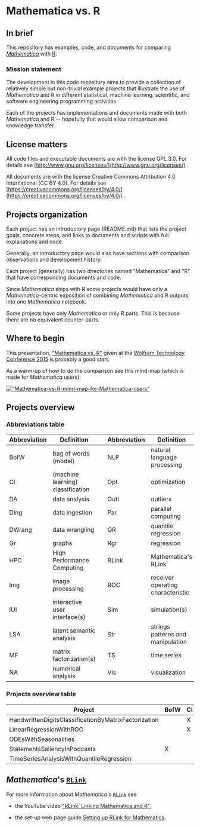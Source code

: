 # Mathematica vs. R

## In brief

This repository has examples, code, and documents for comparing
[*Mathematica*](http://www.wolfram.com/mathematica/) with
[R](https://www.r-project.org).


### Mission statement

The development in this code repository aims to provide a collection
of relatively simple but non-trivial example projects that illustrate
the use of *Mathematica* and R in different statistical, machine
learning, scientific, and software engineering programming activities.

Each of the projects has implementations and documents made with both
*Mathematica* and R -- hopefully that would allow comparison and
knowledge transfer.


## License matters

All code files and executable documents are with the license GPL 3.0.
For details  see [http://www.gnu.org/licenses/](http://www.gnu.org/licenses/) .

All documents are with the license Creative Commons Attribution 4.0
International (CC BY 4.0). For details see
[https://creativecommons.org/licenses/by/4.0/](https://creativecommons.org/licenses/by/4.0/) .


## Projects organization

Each project has an introductory page (README.md) that lists the
project goals, concrete steps, and links to documents and scripts with
full explanations and code.

Generally, an introductory page would also have sections with comparison
observations and development history.

Each project (generally) has two directories named "Mathematica" and
"R" that have corresponding documents and code.

Since *Mathematica* ships with R some projects would have only a
*Mathematica*-centric exposition of combining *Mathematica* and R
outputs into one *Mathematica* notebook.

Some projects have only *Mathematica* or only R parts. This is because
there are no equivalent counter-parts.

## Where to begin

This presentation,
["Mathematica vs. R"](https://github.com/antononcube/MathematicaVsR/blob/master/RDocumentation/Presentations/WTC-2015/WTC-2015-Antonov-Mathematica-vs-R.pdf)
given at the
[Wolfram Technology Conference 2015](https://www.wolfram.com/events/technology-conference/2015/)
is probably a good start.

As a warm-up of how to do the comparison see this mind-map (which is
made for *Mathematica* users):

[!["Mathematica-vs-R-mind-map-for-Mathematica-users"](http://i.imgur.com/oZobBxfm.png)](https://github.com/antononcube/MathematicaVsR/blob/master/Mathematica-vs-R-mind-map.pdf)



## Projects overview

### Abbreviations table

| Abbreviation | Definition                        |   | Abbreviation | Definition                        |
|--------------|-----------------------------------|---|--------------|-----------------------------------|
| BofW         | bag of words (model)              |   | NLP          | natural language processing       |
| Cl           | (machine learning) classification |   | Opt          | optimization                      |
| DA           | data analysis                     |   | Outl         | outliers                          |
| DIng         | data ingestion                    |   | Par          | parallel computing                |
| DWrang       | data wrangling                    |   | QR           | quantile regression               |
| Gr           | graphs                            |   | Rgr          | regression                        |
| HPC          | High Performance Computing        |   | RLink        | Mathematica's RLink`              |
| Img          | image processing                  |   | ROC          | receiver operating characteristic |
| IUI          | interactive user interface(s)     |   | Sim          | simulation(s)                     |
| LSA          | latent semantic analysis          |   | Str          | strings patterns and manipulation |
| MF           | matrix factorization(s)           |   | TS           | time series                       |
| NA           | numerical analysis                |   | Vis          | visualization                     |




### Projects overview table
| Project                                              | BofW | Cl | DA | DIng | DWrang | Gr | Img | IUI | Rgr | LSA | MF | NA | NLP | Opt | Outl | Par | QR | RLink | ROC | Sim | Str | TS | Vis |
|------------------------------------------------------|------|----|----|------|--------|----|-----|-----|-----|-----|----|----|-----|-----|------|-----|----|-------|-----|-----|-----|----|-----|
| HandwrittenDigitsClassificationByMatrixFactorization |      | X  |    | X    |        |    | X   |     |     | X   | X  |    |     |     |      | X   |    |       |     |     |     |    | X   |
| LinearRegressionWithROC                              |      | X  |    |      |        |    |     |     | X   |     |    |    |     |     |      |     |    |       | X   |     |     |    | X   |
| ODEsWithSeasonalities                                |      |    |    |      |        |    |     | X   |     |     |    | X  |     |     |      |     |    |       |     | X   |     |    | X   |
| StatementsSaliencyInPodcasts                         | X    |    |    | X    |        |    |     | X   |     |     |    |    | X   |     |      |     |    |       |     |     | X   |    |     |
| TimeSeriesAnalysisWithQuantileRegression             |      |    | X  | X    |        |    |     |     |     |     |    |    |     |     | X    |     | X  |       |     |     |     | X  | X   |

  

  


## *Mathematica*'s [`RLink`](https://reference.wolfram.com/language/RLink/tutorial/Introduction.html)

For more information about *Mathematica*'s [`RLink`](https://reference.wolfram.com/language/RLink/tutorial/Introduction.html)
see

- the YouTube video ["RLink: Linking Mathematica and R"](https://www.youtube.com/watch?v=5ppY7cTy71o),

- the set-up web page guide [Setting up RLink for Mathematica](http://szhorvat.net/pelican/setting-up-rlink-for-mathematica.html).


